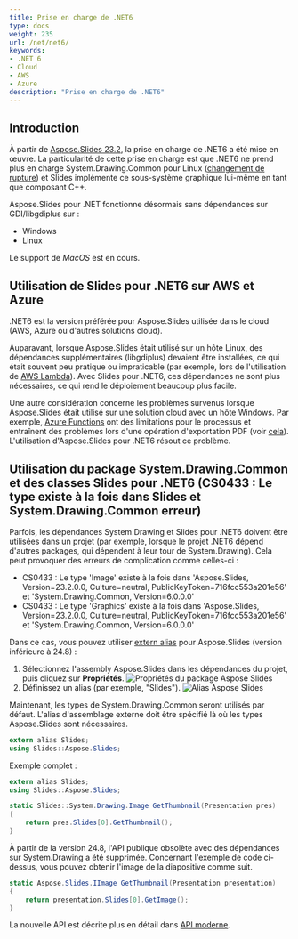 ```yaml
---
title: Prise en charge de .NET6
type: docs
weight: 235
url: /net/net6/
keywords: 
- .NET 6
- Cloud
- AWS
- Azure
description: "Prise en charge de .NET6"
---
```


## Introduction

À partir de [Aspose.Slides 23.2](https://www.nuget.org/packages/Aspose.Slides.NET/23.2.0), la prise en charge de .NET6 a été mise en œuvre. La particularité de cette prise en charge est que .NET6 ne prend plus en charge System.Drawing.Common pour Linux ([changement de rupture](https://learn.microsoft.com/en-us/dotnet/core/compatibility/core-libraries/6.0/system-drawing-common-windows-only)) et Slides implémente ce sous-système graphique lui-même en tant que composant C++.

Aspose.Slides pour .NET fonctionne désormais sans dépendances sur GDI/libgdiplus sur :
* Windows
* Linux

Le support de _MacOS_ est en cours.

## Utilisation de Slides pour .NET6 sur AWS et Azure

.NET6 est la version préférée pour Aspose.Slides utilisée dans le cloud (AWS, Azure ou d'autres solutions cloud).

Auparavant, lorsque Aspose.Slides était utilisé sur un hôte Linux, des dépendances supplémentaires (libgdiplus) devaient être installées, ce qui était souvent peu pratique ou impraticable (par exemple, lors de l'utilisation de [AWS Lambda](https://aws.amazon.com/lambda)). Avec Slides pour .NET6, ces dépendances ne sont plus nécessaires, ce qui rend le déploiement beaucoup plus facile.

Une autre considération concerne les problèmes survenus lorsque Aspose.Slides était utilisé sur une solution cloud avec un hôte Windows. Par exemple, [Azure Functions](https://learn.microsoft.com/en-us/azure/azure-functions/functions-overview) ont des limitations pour le processus et entraînent des problèmes lors d'une opération d'exportation PDF (voir [cela](https://github.com/projectkudu/kudu/wiki/Azure-Web-App-sandbox#unsupported-frameworks)). L'utilisation d'Aspose.Slides pour .NET6 résout ce problème.

## Utilisation du package System.Drawing.Common et des classes Slides pour .NET6 (CS0433 : Le type existe à la fois dans Slides et System.Drawing.Common erreur)

Parfois, les dépendances System.Drawing et Slides pour .NET6 doivent être utilisées dans un projet (par exemple, lorsque le projet .NET6 dépend d'autres packages, qui dépendent à leur tour de System.Drawing). Cela peut provoquer des erreurs de complication comme celles-ci :

* CS0433 : Le type 'Image' existe à la fois dans 'Aspose.Slides, Version=23.2.0.0, Culture=neutral, PublicKeyToken=716fcc553a201e56' et 'System.Drawing.Common, Version=6.0.0.0'
* CS0433 : Le type 'Graphics' existe à la fois dans 'Aspose.Slides, Version=23.2.0.0, Culture=neutral, PublicKeyToken=716fcc553a201e56' et 'System.Drawing.Common, Version=6.0.0.0'

Dans ce cas, vous pouvez utiliser [extern alias](https://learn.microsoft.com/en-us/dotnet/csharp/language-reference/keywords/extern-alias) pour Aspose.Slides (version inférieure à 24.8) :
1) Sélectionnez l'assembly Aspose.Slides dans les dépendances du projet, puis cliquez sur **Propriétés**.
  ![Propriétés du package Aspose Slides](package_properties.png)
2) Définissez un alias (par exemple, "Slides").
  ![Alias Aspose Slides](set_alias.png)

Maintenant, les types de System.Drawing.Common seront utilisés par défaut. L'alias d'assemblage externe doit être spécifié là où les types Aspose.Slides sont nécessaires.

```c#
extern alias Slides;
using Slides::Aspose.Slides;
```

Exemple complet :

```c#
extern alias Slides;
using Slides::Aspose.Slides;

static Slides::System.Drawing.Image GetThumbnail(Presentation pres)
{
    return pres.Slides[0].GetThumbnail();
}
```

À partir de la version 24.8, l'API publique obsolète avec des dépendances sur System.Drawing a été supprimée. Concernant l'exemple de code ci-dessus, vous pouvez obtenir l'image de la diapositive comme suit.

```cs
static Aspose.Slides.IImage GetThumbnail(Presentation presentation)
{
    return presentation.Slides[0].GetImage();
}
```
La nouvelle API est décrite plus en détail dans [API moderne](/net/modern-api/).